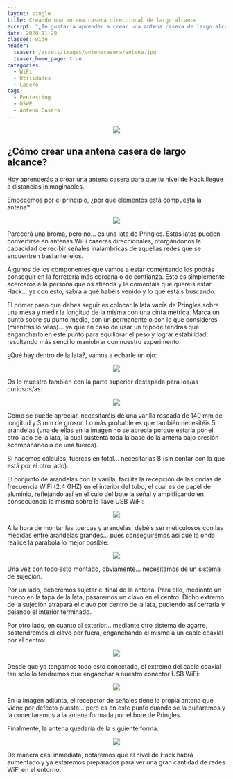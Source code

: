 ```yaml
---
layout: single
title: Creando una antena casera direccional de largo alcance
excerpt: "¿Te gustaría aprender a crear una antena casera de largo alcance?, toma asiento que te lo explico."
date: 2020-11-29
classes: wide
header:
  teaser: /assets/images/antenacasera/antena.jpg
  teaser_home_page: true
categories:
  - WiFi
  - Utilidades
  - Casero
tags:
  - Pentesting
  - OSWP
  - Antena Casera
---
```


<p align="center">
<img src="/assets/images/antenacasera/portada-antena.jpg">
</p>

## ¿Cómo crear una antena casera de largo alcance?

Hoy aprenderás a crear una antena casera para que tu nivel de Hack llegue a distancias inimaginables.

Empecemos por el principio, ¿por qué elementos está compuesta la antena?

<p align="center">
<img src="/assets/images/antenacasera/antena.jpg">
</p>

Parecerá una broma, pero no... es una lata de Pringles. Estas latas pueden convertirse en antenas WiFi caseras direccionales, otorgándonos la capacidad de recibir señales inalámbricas de aquellas redes que se encuentren bastante lejos. 

Algunos de los componentes que vamos a estar comentando los podrás conseguir en la ferretería más cercana o de confianza. Esto es simplemente acercaros a la persona que os atienda y le comentáis que queréis estar Hack... ya con esto, sabrá a qué habéis venido y lo que estáis buscando.

El primer paso que debes seguir es colocar la lata vacía de Pringles sobre una mesa y medir la longitud de la misma con una cinta métrica. Marca un punto sobre su punto medio, con un permanente o con lo que consideres (mientras lo veas)... ya que en caso de usar un trípode tendrás que engancharlo en este punto para equilibrar el peso y lograr estabilidad, resultando más sencillo maniobrar con nuestro experimento.

¿Qué hay dentro de la lata?, vamos a echarle un ojo:

<p align="center">
<img src="/assets/images/antenacasera/interior-lata1.jpg">
</p>

Os lo muestro también con la parte superior destapada para los/as curiosos/as:

<p align="center">
<img src="/assets/images/antenacasera/interior-lata2.jpg">
</p>

Como se puede apreciar, necesitaréis de una varilla roscada de 140 mm de longitud y 3 mm de grosor. Lo más probable es que también necesitéis 5 arandelas (una de ellas en la imagen no se aprecia porque estaría por el otro lado de la lata, la cual sustenta toda la base de la antena bajo presión acompañándola de una tuerca).

Si hacemos cálculos, tuercas en total... necesitarías 8 (sin contar con la que está por el otro lado).

El conjunto de arandelas con la varilla, facilita la recepción de las ondas de frecuencia WiFi (2.4 GHZ) en el interior del tubo, el cual es de papel de aluminio, reflejando así en el culo del bote la señal y amplificando en consecuencia la misma sobre la llave USB WiFi:

<p align="center">
<img src="/assets/images/antenacasera/medidasexactas.jpg">
</p>

A la hora de montar las tuercas y arandelas, debéis ser meticulosos con las medidas entre arandelas grandes... pues conseguiremos así que la onda realice la parábola lo mejor posible:

<p align="center">
<img src="/assets/images/antenacasera/medidas.jpg">
</p>

Una vez con todo esto montado, obviamente... necesitamos de un sistema de sujeción.

Por un lado, deberemos sujetar el final de la antena. Para ello, mediante un hueco en la tapa de la lata, pasaremos un clavo en el centro. Dicho extremo de la sujeción atrapará el clavo por dentro de la lata, pudiendo así cerrarla y dejando el interior terminado.

Por otro lado, en cuanto al exterior... mediante otro sistema de agarre, sostendremos el clavo por fuera, enganchando el mismo a un cable coaxial por el centro:

<p align="center">
<img src="/assets/images/antenacasera/enganche.jpg">
</p>

Desde que ya tengamos todo esto conectado, el extremo del cable coaxial tan solo lo tendremos que enganchar a nuestro conector USB WiFi:

<p align="center">
<img src="/assets/images/antenacasera/conexionfinal.jpg">
</p>

En la imagen adjunta, el recepetor de señales tiene la propia antena que viene por defecto puesta... pero es en este punto cuando se la quitaremos y la conectaremos a la antena formada por el bote de Pringles.

Finalmente, la antena quedaría de la siguiente forma:

<p align="center">
<img src="/assets/images/antenacasera/hack.jpg">
</p>

De manera casi inmediata, notaremos que el nivel de Hack habrá aumentado y ya estaremos preparados para ver una gran cantidad de redes WiFi en el entorno.

